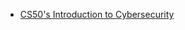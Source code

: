 - [CS50's Introduction to Cybersecurity](https://pll.harvard.edu/course/cs50s-introduction-cybersecurity)
